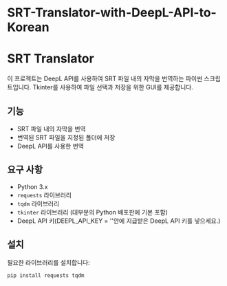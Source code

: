 # SRT-Translator-with-DeepL-API-to-Korean
# SRT Translator

이 프로젝트는 DeepL API를 사용하여 SRT 파일 내의 자막을 번역하는 파이썬 스크립트입니다. Tkinter를 사용하여 파일 선택과 저장을 위한 GUI를 제공합니다.

## 기능

- SRT 파일 내의 자막을 번역
- 번역된 SRT 파일을 지정된 폴더에 저장
- DeepL API를 사용한 번역

## 요구 사항

- Python 3.x
- `requests` 라이브러리
- `tqdm` 라이브러리
- `tkinter` 라이브러리 (대부분의 Python 배포판에 기본 포함)
- DeepL API 키(DEEPL_API_KEY = ''안에 지급받은 DeepL API 키를 넣으세요.)

## 설치

필요한 라이브러리를 설치합니다:

```bash
pip install requests tqdm
